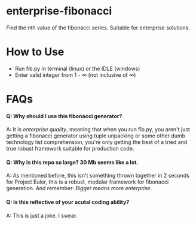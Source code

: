 # enterprise-fibonacci
Find the nth value of the fibonacci series. Suitable for enterprise solutions.

# How to Use
- Run fib.py in terminal (linux) or the IDLE (windows)
- Enter valid integer from 1 - ∞ (not inclusive of ∞)

# FAQs

#### Q: Why should I use this fibonacci generator?

A: It is *enterprise quality*, meaning that when you run fib.py, you aren't just getting a fibonacci generator using tuple unpacking or some other dumb technology list comprehension, you're only getting the best of a tried and true robust framework suitable for production code.

#### Q: Why is this repo so large? 30 Mb seems like a lot.

A: As mentioned before, this isn't something thrown together in 2 seconds for Project Euler, this is a robust, modular framework for fibonacci generation. And remember: *Bigger means more enterprise*.

#### Q: Is this reflective of your acutal coding ability?

A: This is just a joke. I swear.
